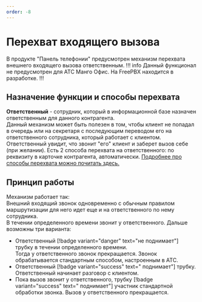 ```yaml
---
order: -8
---
```


# Перехват входящего вызова
В продукте "Панель телефонии" предусмотрен механизм перехвата внешнего входящего вызова ответственным.
!!! info
Данный функционал не предусмотрен для АТС Манго Офис.
На FreePBX находится в разработке.
!!!
## Назначение функции и способы перехвата
**Ответственный** - сотрудник, который в информационной базе назначен ответственным для данного контрагента.  
Данный механизм может быть полезен в том, чтобы клиент не попадал в очередь или на секретаря с последующим переводом его на ответственного сотрудника, который работает с клиентом. <br>
Ответственный увидит, что звонит "его" клиент и заберет вызов себе (при желании).
Есть 2 способа перехвата на ответственного: по реквизиту в карточке контрагента, автоматически. <a href='/root-guides/parametri_podsystemi_tel/obrabotka_zvonkov/#группа-перехват-звонка' target="_blank">Подробнее про способы перехвата можно почитать здесь.</a>

## Принцип работы
Механизм работает так:  
Внешний входящий звонок одновременно с обычным правилом маршрутизации для него идет еще и на ответственного по нему сотрудника.  
В течении определенного времени звонит у ответственного. Дальше возможны три варианта: 
- Ответственный [!badge variant="danger" text="не поднимает"] трубку в течении определенного времени.  
Тогда у ответственного звонок прекращается. Звонок обрабатывается стандартным способом, настроенным в АТС. 
- Ответственный [!badge variant="success" text=" поднимает"] трубку.  
Ответственный начинает разговор с клиентом.
- Пока вызов звонит у ответственного, трубку [!badge variant="success" text=" поднимает"] участник стандартной обработки звонка. 
Вызов у ответственного прекращается.